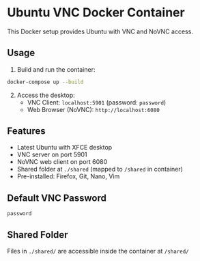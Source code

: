 # Ubuntu VNC Docker Container

This Docker setup provides Ubuntu with VNC and NoVNC access.

## Usage

1. Build and run the container:
```bash
docker-compose up --build
```

2. Access the desktop:
   - VNC Client: `localhost:5901` (password: `password`)
   - Web Browser (NoVNC): `http://localhost:6080`

## Features

- Latest Ubuntu with XFCE desktop
- VNC server on port 5901
- NoVNC web client on port 6080
- Shared folder at `./shared` (mapped to `/shared` in container)
- Pre-installed: Firefox, Git, Nano, Vim

## Default VNC Password
`password`

## Shared Folder
Files in `./shared/` are accessible inside the container at `/shared/`
